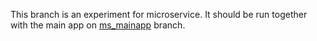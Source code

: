 This branch is an experiment for microservice. It should be run together with the main app on [ms_mainapp](https://github.com/hprovenza/nanotwitter/tree/ms_mainapp) branch.
